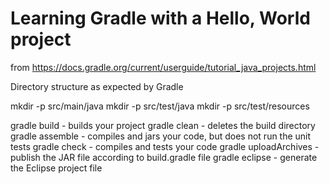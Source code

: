 # Learning Gradle with a Hello, World project

from
https://docs.gradle.org/current/userguide/tutorial_java_projects.html

Directory structure as expected by Gradle

mkdir -p src/main/java
mkdir -p src/test/java
mkdir -p src/test/resources

gradle build - builds your project
gradle clean - deletes the build directory
gradle assemble - compiles and jars your code, but does not run the unit tests
gradle check - compiles and tests your code
gradle uploadArchives - publish the JAR file according to build.gradle file
gradle eclipse - generate the Eclipse project file

